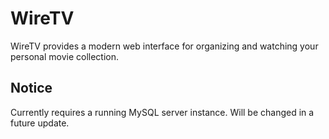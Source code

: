 # WireTV
WireTV provides a modern web interface for organizing and watching your personal movie collection. 

## Notice
Currently requires a running MySQL server instance. Will be changed in a future update.